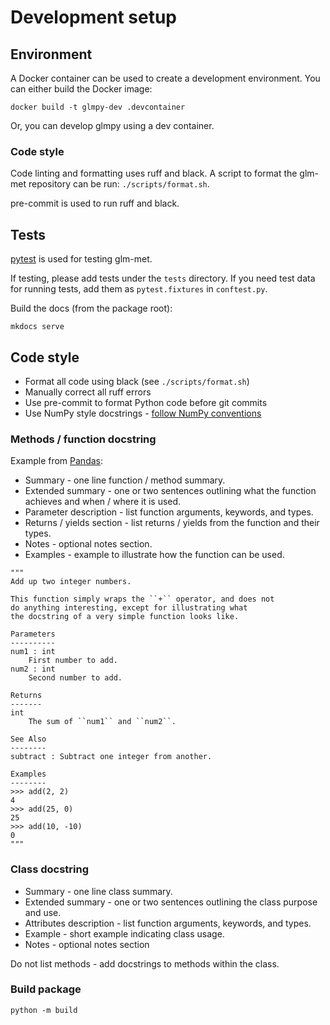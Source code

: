 # Development setup

## Environment

A Docker container can be used to create a development environment. You can either build the Docker image:

```
docker build -t glmpy-dev .devcontainer
```
Or, you can develop glmpy using a dev container. 

### Code style

Code linting and formatting uses ruff and black. A script to format the glm-met repository can be run: `./scripts/format.sh`. 

pre-commit is used to run ruff and black. 

## Tests

<a href="https://docs.pytest.org/en/7.4.x/" target="_blank">pytest</a> is used for testing glm-met. 

If testing, please add tests under the `tests` directory. If you need test data for running tests, add them as `pytest.fixtures` in `conftest.py`. 

Build the docs (from the package root): 

```
mkdocs serve 
```

## Code style

* Format all code using black (see `./scripts/format.sh`)
* Manually correct all ruff errors
* Use pre-commit to format Python code before git commits
* Use NumPy style docstrings - [follow NumPy conventions](https://numpydoc.readthedocs.io/en/latest/format.html#docstring-standard)

### Methods / function docstring

Example from [Pandas](https://pandas.pydata.org/docs/development/contributing_docstring.html):

* Summary - one line function / method summary.
* Extended summary - one or two sentences outlining what the function achieves and when / where it is used.
* Parameter description - list function arguments, keywords, and types.
* Returns / yields section - list returns / yields from the function and their types.
* Notes - optional notes section.
* Examples - example to illustrate how the function can be used.

```
"""
Add up two integer numbers.

This function simply wraps the ``+`` operator, and does not
do anything interesting, except for illustrating what
the docstring of a very simple function looks like.

Parameters
----------
num1 : int
    First number to add.
num2 : int
    Second number to add.

Returns
-------
int
    The sum of ``num1`` and ``num2``.

See Also
--------
subtract : Subtract one integer from another.

Examples
--------
>>> add(2, 2)
4
>>> add(25, 0)
25
>>> add(10, -10)
0
"""
```

### Class docstring

* Summary - one line class summary.
* Extended summary - one or two sentences outlining the class purpose and use.
* Attributes description - list function arguments, keywords, and types.
* Example - short example indicating class usage.
* Notes - optional notes section

Do not list methods - add docstrings to methods within the class. 


### Build package

```
python -m build
```
